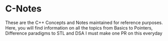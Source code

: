 # C-Notes
These are the C++ Concepts and Notes maintained for reference purposes.
Here, you will find information on all the topics from Basics to Pointers, Difference paradigms to STL and DSA
I must make one PR on this everyday
